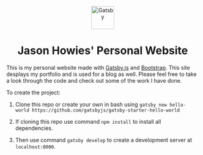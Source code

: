 <p align="center">
  <a href="https://www.gatsbyjs.org">
    <img alt="Gatsby" src="https://www.gatsbyjs.org/monogram.svg" width="60" />
  </a>
</p>
<h1 align="center">
  Jason Howies' Personal Website
</h1>

This is my personal website made with [Gatsby.js](https://www.gatsbyjs.org) and [Bootstrap](https://getbootstrap.com/). This site desplays my portfolio and is used for a blog as well. Please feel free to take a look through the code and check out some of the work I have done. 

To create the project:

1. Clone this repo or create your own in bash using `gatsby new hello-world https://github.com/gatsbyjs/gatsby-starter-hello-world`

2. If cloning this repo use command `npm install` to install all dependencies.

3. Then use command `gatsby develop` to create a development server at `localhost:8000`.